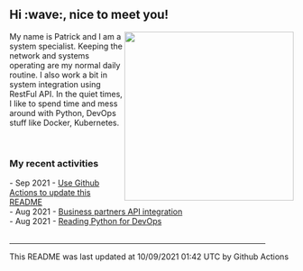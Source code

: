 <h2> Hi :wave:, nice to meet you! </h2>
 <img align='right' src="https://media.giphy.com/media/3o6ZsWiPs8bx32YWyY/giphy.gif" width="300" />
 <p alight="left">My name is Patrick and I am a system specialist. Keeping the network and systems operating are my normal daily routine. I also work a bit in system integration using RestFul API. In the quiet times, I like to spend time and mess around with Python, DevOps stuff like Docker, Kubernetes.</p>
 <br>
 <h3>My recent activities</h3>
 <!-- Activities start -->
- Sep 2021 - <a href='https://docs.github.com/en/actions' target='_blank'>Use Github Actions to update this README</a><br>
- Aug 2021 - <a href='#' target='_blank'>Business partners API integration</a><br>
- Aug 2021 - <a href='https://book.douban.com/subject/34787347/' target='_blank'>Reading Python for DevOps</a><br><!-- Activities end -->
 <br>
 <hr size='8' width='90%'>
 <!-- Updatetime start -->
This README was last updated at 10/09/2021 01:42 UTC by Github Actions<!-- Updatetime end -->